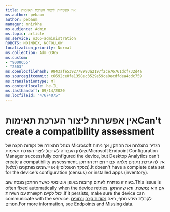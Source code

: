 ```yaml
---
title: אין אפשרות ליצור הערכת תאימות
ms.author: pebaum
author: pebaum
manager: mnirkhe
ms.audience: Admin
ms.topic: article
ms.service: o365-administration
ROBOTS: NOINDEX, NOFOLLOW
localization_priority: Normal
ms.collection: Adm_O365
ms.custom:
- "9000655"
- "2503"
ms.openlocfilehash: 9843afe5392778993a2197f2ce76761dcf732d4a
ms.sourcegitcommit: c6692ce0fa1358ec3529e59ca0ecdfdea4cdc759
ms.translationtype: MT
ms.contentlocale: he-IL
ms.lasthandoff: 09/14/2020
ms.locfileid: "47674075"
---
```

# <a name="cant-create-a-compatibility-assessment"></a><span data-ttu-id="f5227-102">אין אפשרות ליצור הערכת תאימות</span><span class="sxs-lookup"><span data-stu-id="f5227-102">Can't create a compatibility assessment</span></span>

<span data-ttu-id="f5227-103">מנהל התצורה של נקודות הקצה של Microsoft הגדיר בהצלחה את ההתקן, אך ניתוח שולחן העבודה לא יכול ליצור הערכת תאימות.</span><span class="sxs-lookup"><span data-stu-id="f5227-103">Microsoft Endpoint Configuration Manager successfully configured the device, but Desktop Analytics can't create a compatibility assessment.</span></span> <span data-ttu-id="f5227-104">אין לה ערכת נתונים מלאה עבור תצורת ההתקן (מפקד האוכלוסין) או יישומים מותקנים (מלאי).</span><span class="sxs-lookup"><span data-stu-id="f5227-104">It doesn't have a complete data set for the device's configuration (census) or installed apps (inventory).</span></span>

<span data-ttu-id="f5227-105">בעיה זו נפתרת לעתים קרובות באופן אוטומטי כאשר ההתקן מנסה שוב.</span><span class="sxs-lookup"><span data-stu-id="f5227-105">This issue is often fixed automatically when the device retries.</span></span> <span data-ttu-id="f5227-106">אם היא נמשכת, ודא שההתקן יכול לקיים תקשורת עם השירות.</span><span class="sxs-lookup"><span data-stu-id="f5227-106">If it persists, make sure the device can communicate with the service.</span></span> <span data-ttu-id="f5227-107">לקבלת מידע נוסף, ראה [נקודות קצה](https://docs.microsoft.com/configmgr/desktop-analytics/enable-data-sharing#endpoints) [ונתונים חסרים](https://docs.microsoft.com/configmgr/desktop-analytics/monitor-connection-health#missing-data).</span><span class="sxs-lookup"><span data-stu-id="f5227-107">For more information, see [Endpoints](https://docs.microsoft.com/configmgr/desktop-analytics/enable-data-sharing#endpoints) and [Missing data](https://docs.microsoft.com/configmgr/desktop-analytics/monitor-connection-health#missing-data).</span></span>

